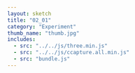 ```yaml
---
layout: sketch
title: "02_01"
category: "Experiment"
thumb_name: "thumb.jpg"
includes:
  - src: "../../js/three.min.js"
  - src: "../../js/ccapture.all.min.js"
  - src: "bundle.js"
---
```

